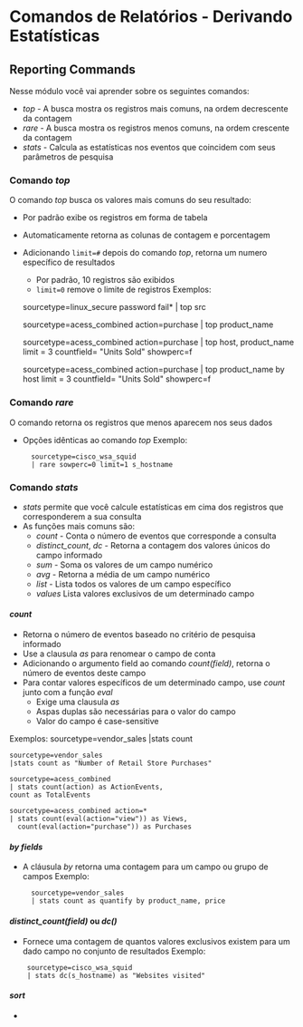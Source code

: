 # Comandos de Relatórios - Derivando Estatísticas 

## Reporting Commands
Nesse módulo você vai aprender sobre os seguintes comandos:
* _top_ - A busca mostra os registros mais comuns, na ordem decrescente da contagem
* _rare_ - A busca mostra os registros menos comuns, na ordem crescente da contagem
*  _stats_ - Calcula as estatísticas nos eventos que coincidem com seus parâmetros de pesquisa

### Comando _top_
O comando _top_ busca os valores mais comuns do seu resultado:
*  Por padrão exibe os registros em forma de tabela
* Automaticamente retorna as colunas de contagem e porcentagem
* Adicionando `limit=#` depois do comando _top_, retorna um numero específico de resultados
	* Por padrão, 10 registros são exibidos
	* `limit=0` remove o limite de registros
Exemplos:

	sourcetype=linux_secure password fail*
	| top src
	
	sourcetype=acess_combined action=purchase
	| top product_name

	sourcetype=acess_combined action=purchase
	| top host, product_name limit = 3 countfield= "Units Sold" showperc=f

	sourcetype=acess_combined action=purchase
	| top product_name by host limit = 3 countfield= "Units Sold" showperc=f

### Comando _rare_
O comando retorna os registros que menos aparecem nos seus dados
* Opções idênticas ao comando _top_
Exemplo:
		
		sourcetype=cisco_wsa_squid
		| rare sowperc=0 limit=1 s_hostname 
		
### Comando _stats_
* _stats_ permite que você calcule estatísticas em cima dos registros que corresponderem a sua consulta
* As funções mais comuns são:
	* _count_ - Conta o número de eventos que corresponde a consulta
	* _distinct_count_, _dc_ - Retorna a contagem dos valores únicos do campo informado
	* _sum_ - Soma os valores de um campo numérico
	* _avg_ - Retorna a média de um campo numérico
	* _list_ - Lista todos os valores de um campo específico
	* _values_ Lista valores exclusivos de um determinado campo

#### _count_
* Retorna o número de eventos baseado no critério de pesquisa informado
* Use a clausula _as_ para renomear o campo de conta
* Adicionando o argumento field ao comando _count(field)_, retorna o número de eventos deste campo
* Para contar valores específicos de um determinado campo, use _count_ junto com a função _eval_
	* Exige uma clausula _as_
	* Aspas duplas são necessárias para o valor do campo
	* Valor do campo é case-sensitive

Exemplos:
		sourcetype=vendor_sales
		|stats count

	sourcetype=vendor_sales
	|stats count as "Number of Retail Store Purchases"

	sourcetype=acess_combined
	| stats count(action) as ActionEvents,
	count as TotalEvents
	
	sourcetype=acess_combined action=*
	| stats count(eval(action="view")) as Views,
	  count(eval(action="purchase")) as Purchases

#### 	_by fields_
* A cláusula _by_ retorna uma contagem para um campo ou grupo de campos
Exemplo:

		sourcetype=vendor_sales
		| stats count as quantify by product_name, price


#### _distinct_count(field)_ ou _dc()_
*  Fornece uma contagem de quantos valores exclusivos existem para um dado campo no conjunto de resultados
Exemplo: 

		sourcetype=cisco_wsa_squid
		| stats dc(s_hostname) as "Websites visited"
		
#### _sort_

*  
<!--stackedit_data:
eyJoaXN0b3J5IjpbMTUyMzg2MjM3Myw5MjA4MjQ3MTEsMTA1OT
k5NjQ4Miw5ODA4MTA1NDcsNzA5OTk1NzU3XX0=
-->